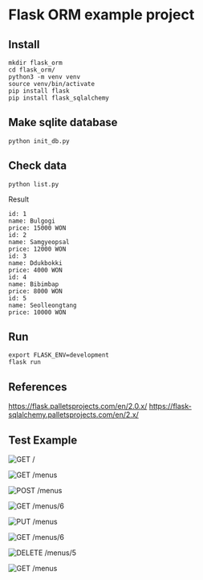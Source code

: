 # Flask ORM example project

## Install
```shell
mkdir flask_orm
cd flask_orm/
python3 -m venv venv
source venv/bin/activate
pip install flask
pip install flask_sqlalchemy
```

## Make sqlite database
```shell
python init_db.py 
```

## Check data
```shell
python list.py
```

Result
```
id: 1
name: Bulgogi
price: 15000 WON
id: 2
name: Samgyeopsal
price: 12000 WON
id: 3
name: Ddukbokki
price: 4000 WON
id: 4
name: Bibimbap
price: 8000 WON
id: 5
name: Seolleongtang
price: 10000 WON
```

## Run
```shell
export FLASK_ENV=development
flask run
```

## References
https://flask.palletsprojects.com/en/2.0.x/
https://flask-sqlalchemy.palletsprojects.com/en/2.x/

## Test Example

![GET /](images/home.png)

![GET /menus](images/get_munus.png)

![POST /menus](images/post_menus.png)

![GET /menus/6](images/get_menu_id_6_after_post.png)

![PUT /menus](images/put_menus.png)

![GET /menus/6](images/get_menu_id_6_after_put.png)

![DELETE /menus/5](images/delete_menu_id_5.png)

![GET /menus](images/get_menus_after_delete.png)